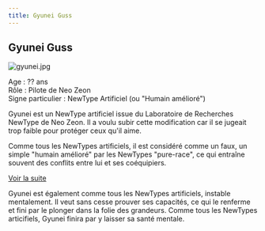 ```yaml
---
title: Gyunei Guss
---
```


Gyunei Guss
-----------


![gyunei.jpg](/images/stories/saga/charcontreattaque/persos/gyunei.jpg)


Age : ?? ans  
Rôle : Pilote de Neo Zeon  
Signe particulier : NewType Artificiel (ou "Humain amélioré")  
  
Gyunei est un NewType artificiel issue du Laboratoire de Recherches NewType de Neo Zeon. Il a voulu subir cette modification car il se jugeait trop faible pour protéger ceux qu'il aime.


Comme tous les NewTypes artificiels, il est considéré comme un faux, un simple "humain amélioré" par les NewTypes "pure-race", ce qui entraîne souvent des conflits entre lui et ses coéquipiers. 


[Voir la suite](javascript:spoiler();)


  
Gyunei est également comme tous les NewTypes artificiels, instable mentalement. Il veut sans cesse prouver ses capacités, ce qui le renferme et fini par le plonger dans la folie des grandeurs. Comme tous les NewTypes articifiels, Gyunei finira par y laisser sa santé mentale. 


